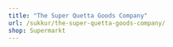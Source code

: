 ```yaml
---
title: "The Super Quetta Goods Company"
url: /sukkur/the-super-quetta-goods-company/
shop: Supermarkt
---
```

